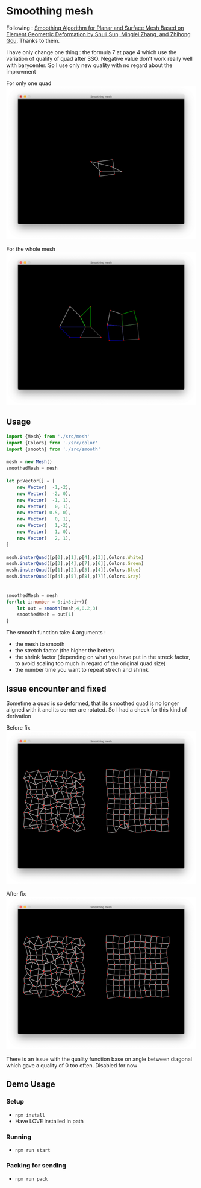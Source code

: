 # Smoothing mesh 



Following : [Smoothing Algorithm for Planar and Surface Mesh Based on Element Geometric Deformation by 
Shuli Sun, Minglei Zhang, and Zhihong Gou](http://downloads.hindawi.com/journals/mpe/2015/435648.pdf). Thanks to them.

I have only change one thing : the formula 7 at page 4 which use the variation of quality of quad after SSO.
Negative value don't work really well with barycenter. So I use only new quality with no regard about the improvment

For only one quad 
![smoothing one quad](screenshot.png)

For the whole mesh 
![smoothing one mesh of quad](screenshot2.png)

## Usage 

```typescript
import {Mesh} from './src/mesh'
import {Colors} from './src/color'
import {smooth} from './src/smooth'

mesh = new Mesh()
smoothedMesh = mesh

let p:Vector[] = [
	new Vector(  -1,-2),
	new Vector(  -2, 0),
	new Vector(  -1, 1),
	new Vector(   0,-1),
	new Vector( 0.5, 0),
	new Vector(   0, 1),
	new Vector(   1,-2),
	new Vector(   1, 0),
	new Vector(   2, 1),
]

mesh.insterQuad([p[0],p[1],p[4],p[3]],Colors.White)
mesh.insterQuad([p[3],p[4],p[7],p[6]],Colors.Green)
mesh.insterQuad([p[1],p[2],p[5],p[4]],Colors.Blue)
mesh.insterQuad([p[4],p[5],p[8],p[7]],Colors.Gray)


smoothedMesh = mesh
for(let i:number = 0;i<3;i++){
	let out = smooth(mesh,4,0.2,3)
	smoothedMesh = out[1]
}
```

The smooth function take 4 arguments : 

- the mesh to smooth
- the stretch factor (the higher the better)
- the shrink factor (depending on what you have put in the streck factor, to avoid scaling too much in regard of the original quad size)
- the number time you want to repeat strech and shrink 


## Issue encounter and fixed 

Sometime a quad is so deformed, that its smoothed quad is no longer aligned with it and its corner are rotated. So I had a check for this kind of derivation

Before fix 
![before fix](screenshot3.png)

After fix 
![after fix](screenshot4.png)

There is an issue with the quality function base on angle between diagonal which gave a quality of 0 too often. Disabled for now

## Demo Usage

### Setup
- `npm install`
- Have LOVE installed in path

### Running
- `npm run start`

### Packing for sending 
- `npm run pack`
